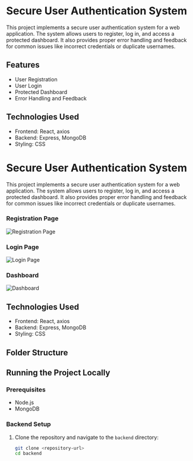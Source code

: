 # Secure User Authentication System

This project implements a secure user authentication system for a web application. The system allows users to register, log in, 
and access a protected dashboard. It also provides proper error handling and feedback for common issues like incorrect credentials or duplicate usernames.

## Features

- User Registration
- User Login
- Protected Dashboard
- Error Handling and Feedback

## Technologies Used

- Frontend: React, axios
- Backend: Express, MongoDB
- Styling: CSS

# Secure User Authentication System

This project implements a secure user authentication system for a web application. The system allows users to register, log in, and access a protected dashboard. It also provides proper error handling and feedback for common issues like incorrect credentials or duplicate usernames.

### Registration Page

![Registration Page](https://drive.google.com/uc?id=YOUR_REGISTRATION_IMAGE_ID)

### Login Page

![Login Page](https://drive.google.com/uc?id=1BVCmOM61HpAIiqTlLjXPeDcI_Vlrsgzg)

### Dashboard

![Dashboard](https://drive.google.com/uc?id=1S7IG_fWIVtXIS9lLsBYr4D-8zRNgU_A6)




## Technologies Used

- Frontend: React, axios
- Backend: Express, MongoDB
- Styling: CSS

## Folder Structure





## Running the Project Locally

### Prerequisites

- Node.js
- MongoDB

### Backend Setup

1. Clone the repository and navigate to the `backend` directory:

   ```bash
   git clone <repository-url>
   cd backend
